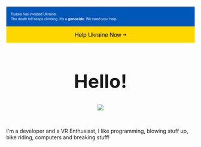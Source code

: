 [![Stand With Ukraine](https://raw.githubusercontent.com/vshymanskyy/StandWithUkraine/main/banner2-direct.svg)](https://stand-with-ukraine.pp.ua)

<h1 style="font-size: 50px;" align="center">
  Hello!<br />
  <img src="https://user-images.githubusercontent.com/57566773/232234373-28866d85-37f6-4d0e-b2b2-335cf2ed27b5.png">
</h1>

I'm a developer and a VR Enthusiast, I like programming, blowing stuff up, bike riding, computers and breaking stuff!
